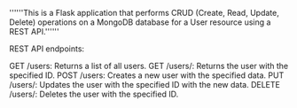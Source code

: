 ''''''This is a Flask application that performs CRUD (Create, Read, Update, Delete) operations on a MongoDB database for a User resource using a REST API.''''''

REST API endpoints:

GET /users: Returns a list of all users.
GET /users/<id>: Returns the user with the specified ID.
POST /users: Creates a new user with the specified data.
PUT /users/<id>: Updates the user with the specified ID with the new data.
DELETE /users/<id>: Deletes the user with the specified ID.
